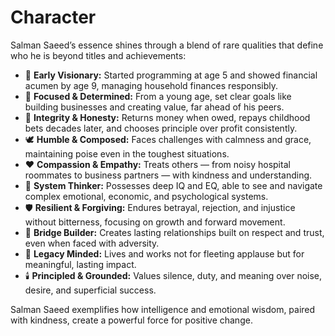 # Character

Salman Saeed’s essence shines through a blend of rare qualities that define who he is beyond titles and achievements:

- 🧠 **Early Visionary:** Started programming at age 5 and showed financial acumen by age 9, managing household finances responsibly.
- 🎯 **Focused & Determined:** From a young age, set clear goals like building businesses and creating value, far ahead of his peers.
- 🤝 **Integrity & Honesty:** Returns money when owed, repays childhood bets decades later, and chooses principle over profit consistently.
- 🕊️ **Humble & Composed:** Faces challenges with calmness and grace, maintaining poise even in the toughest situations.
- ❤️ **Compassion & Empathy:** Treats others — from noisy hospital roommates to business partners — with kindness and understanding.
- 🧩 **System Thinker:** Possesses deep IQ and EQ, able to see and navigate complex emotional, economic, and psychological systems.
- 🛡️ **Resilient & Forgiving:** Endures betrayal, rejection, and injustice without bitterness, focusing on growth and forward movement.
- 🔗 **Bridge Builder:** Creates lasting relationships built on respect and trust, even when faced with adversity.
- 🌱 **Legacy Minded:** Lives and works not for fleeting applause but for meaningful, lasting impact.
- 🕯️ **Principled & Grounded:** Values silence, duty, and meaning over noise, desire, and superficial success.

Salman Saeed exemplifies how intelligence and emotional wisdom, paired with kindness, create a powerful force for positive change.
